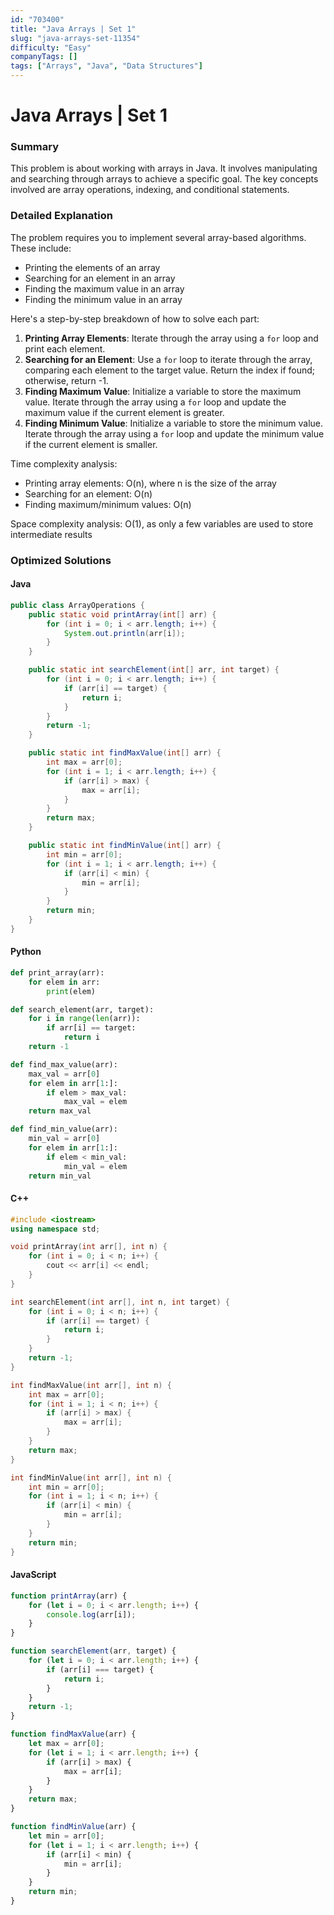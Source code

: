 ```yaml
---
id: "703400"
title: "Java Arrays | Set 1"
slug: "java-arrays-set-11354"
difficulty: "Easy"
companyTags: []
tags: ["Arrays", "Java", "Data Structures"]
---
```


**Java Arrays | Set 1**
=====================

### Summary
This problem is about working with arrays in Java. It involves manipulating and searching through arrays to achieve a specific goal. The key concepts involved are array operations, indexing, and conditional statements.

### Detailed Explanation
The problem requires you to implement several array-based algorithms. These include:

* Printing the elements of an array
* Searching for an element in an array
* Finding the maximum value in an array
* Finding the minimum value in an array

Here's a step-by-step breakdown of how to solve each part:

1. **Printing Array Elements**: Iterate through the array using a `for` loop and print each element.
2. **Searching for an Element**: Use a `for` loop to iterate through the array, comparing each element to the target value. Return the index if found; otherwise, return -1.
3. **Finding Maximum Value**: Initialize a variable to store the maximum value. Iterate through the array using a `for` loop and update the maximum value if the current element is greater.
4. **Finding Minimum Value**: Initialize a variable to store the minimum value. Iterate through the array using a `for` loop and update the minimum value if the current element is smaller.

Time complexity analysis:

* Printing array elements: O(n), where n is the size of the array
* Searching for an element: O(n)
* Finding maximum/minimum values: O(n)

Space complexity analysis: O(1), as only a few variables are used to store intermediate results

### Optimized Solutions
#### Java
```java
public class ArrayOperations {
    public static void printArray(int[] arr) {
        for (int i = 0; i < arr.length; i++) {
            System.out.println(arr[i]);
        }
    }

    public static int searchElement(int[] arr, int target) {
        for (int i = 0; i < arr.length; i++) {
            if (arr[i] == target) {
                return i;
            }
        }
        return -1;
    }

    public static int findMaxValue(int[] arr) {
        int max = arr[0];
        for (int i = 1; i < arr.length; i++) {
            if (arr[i] > max) {
                max = arr[i];
            }
        }
        return max;
    }

    public static int findMinValue(int[] arr) {
        int min = arr[0];
        for (int i = 1; i < arr.length; i++) {
            if (arr[i] < min) {
                min = arr[i];
            }
        }
        return min;
    }
}
```
#### Python
```python
def print_array(arr):
    for elem in arr:
        print(elem)

def search_element(arr, target):
    for i in range(len(arr)):
        if arr[i] == target:
            return i
    return -1

def find_max_value(arr):
    max_val = arr[0]
    for elem in arr[1:]:
        if elem > max_val:
            max_val = elem
    return max_val

def find_min_value(arr):
    min_val = arr[0]
    for elem in arr[1:]:
        if elem < min_val:
            min_val = elem
    return min_val
```
#### C++
```cpp
#include <iostream>
using namespace std;

void printArray(int arr[], int n) {
    for (int i = 0; i < n; i++) {
        cout << arr[i] << endl;
    }
}

int searchElement(int arr[], int n, int target) {
    for (int i = 0; i < n; i++) {
        if (arr[i] == target) {
            return i;
        }
    }
    return -1;
}

int findMaxValue(int arr[], int n) {
    int max = arr[0];
    for (int i = 1; i < n; i++) {
        if (arr[i] > max) {
            max = arr[i];
        }
    }
    return max;
}

int findMinValue(int arr[], int n) {
    int min = arr[0];
    for (int i = 1; i < n; i++) {
        if (arr[i] < min) {
            min = arr[i];
        }
    }
    return min;
}
```
#### JavaScript
```javascript
function printArray(arr) {
    for (let i = 0; i < arr.length; i++) {
        console.log(arr[i]);
    }
}

function searchElement(arr, target) {
    for (let i = 0; i < arr.length; i++) {
        if (arr[i] === target) {
            return i;
        }
    }
    return -1;
}

function findMaxValue(arr) {
    let max = arr[0];
    for (let i = 1; i < arr.length; i++) {
        if (arr[i] > max) {
            max = arr[i];
        }
    }
    return max;
}

function findMinValue(arr) {
    let min = arr[0];
    for (let i = 1; i < arr.length; i++) {
        if (arr[i] < min) {
            min = arr[i];
        }
    }
    return min;
}
```
